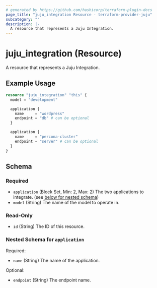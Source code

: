 ```yaml
---
# generated by https://github.com/hashicorp/terraform-plugin-docs
page_title: "juju_integration Resource - terraform-provider-juju"
subcategory: ""
description: |-
  A resource that represents a Juju Integration.
---
```


# juju_integration (Resource)

A resource that represents a Juju Integration.

## Example Usage

```terraform
resource "juju_integration" "this" {
  model = "development"

  application {
    name     = "wordpress"
    endpoint = "db" # can be optional
  }

  application {
    name     = "percona-cluster"
    endpoint = "server" # can be optional
  }
}
```

<!-- schema generated by tfplugindocs -->
## Schema

### Required

- `application` (Block Set, Min: 2, Max: 2) The two applications to integrate. (see [below for nested schema](#nestedblock--application))
- `model` (String) The name of the model to operate in.

### Read-Only

- `id` (String) The ID of this resource.

<a id="nestedblock--application"></a>
### Nested Schema for `application`

Required:

- `name` (String) The name of the application.

Optional:

- `endpoint` (String) The endpoint name.


